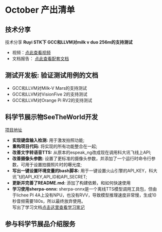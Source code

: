 # October 产出清单

## 技术分享
技术分享 **Ruyi STK下 GCC和LLVM对milk v duo 256m的支持测试**  
- 视频：[点此查看视频](https://www.bilibili.com/video/BV1SxWqzYEbA/?spm_id_from=333.999.0.0&vd_source=7c11325dc15b63618c7af305547018c4)
- 文档报告： [点此查看配套文档](https://github.com/challenger1024/plct-works/blob/main/tech-sharing/2025-10/Milk-V-Duo.md)

## 测试开发板: 验证测试用例的文档
- GCC和LLVM对Milk-V Mars的支持测试 
- GCC和LLVM对VisionFive 2的支持测试 
- GCC和LLVM对Orange Pi RV2的支持测试 

## 科学节展示物**SeeTheWorld**开发
[项目地址](https://github.com/challenger1024/SeeTheWorld)
- **实现键盘输入检测:**  用于激发拍照功能;
-  **重构项目代码:** 将实现的所有功能整合在一起;
-  **改善文字转语音TTS:** 从原本的espeak_ng改成现在调用科大讯飞线上API;
- **改善摄像头参数:** 设置了更标准的摄像头参数，并添加了一个运行时命令行参数，可用于设置拍摄照片时的曝光度;
- **写出一键设置环境变量的bash脚本:**  用于一键设置火山引擎的API_KEY，科大讯飞的API_KEY,API_ID和API_SECRET;
- **更新并完善了README.md:** 添加了构建依赖，和如何快速使用
- **学习使用sherpa-onnx:** sherpa-onnx是一个离线TTS模型调用工具包，但由于lichee PI  4A上没有NPU，也没有RVV，导致模型推理速度非常慢，生成10秒音频需要180s，所以最终放弃使用。  
写出了学习文档[点击这里查看学习笔记](https://github.com/challenger1024/plct-works/blob/main/tech-sharing/2025-10/sherpa-onnx-note.md)
## 参与科学节展品介绍服务
